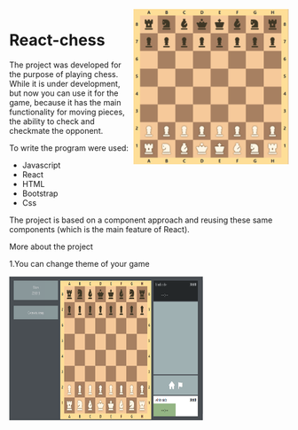<img align="right" width="280" height="280" src="2022-12-05_13-40-15.png" alt="react-chess">

# React-chess
The project was developed for the purpose of playing chess. While it is under development, but now you can use it for the game, because it has the main functionality for moving pieces, the ability to check and checkmate the opponent.

To write the program were used: 
- Javascript 
- React 
- HTML
- Bootstrap
- Css

The project is based on a component approach and reusing these same components (which is the main feature of React).

More about the project

1.You can change theme of your game 

<img align="center" width="350" height="260" src="2023-04-03_16-09-40.png" alt="dark-theme">
